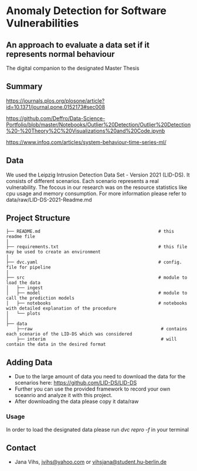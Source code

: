 # Anomaly Detection for Software Vulnerabilities 
## An approach to evaluate a data set if it represents normal behaviour

The digital companion to the designated Master Thesis


## Summary 

https://journals.plos.org/plosone/article?id=10.1371/journal.pone.0152173#sec008    

https://github.com/Deffro/Data-Science-Portfolio/blob/master/Notebooks/Outlier%20Detection/Outlier%20Detection%20-%20Theory%2C%20Visualizations%20and%20Code.ipynb


https://www.infoq.com/articles/system-behaviour-time-series-ml/

## Data 

We used the Leipzig Intrusion Detection Data Set - Version 2021 (LID-DS). It consists of different scenarios. Each scenario represents a real vulnerability. The focous in our research was on the resource statistics like cpu usage and memory consumption. For more information please refer to data/raw/LID-DS-2021-Readme.md 

## Project Structure

    ├── README.md                                             # this readme file
    │    
    ├── requirements.txt                                      # this file may be used to create an environment
    │
    ├── dvc.yaml                                              # config. file for pipeline
    │
    ├── src                                                   # module to load the data 
    │   ├── ingest
    │   ├── model                                             # module to call the prediction models
    │   ├── notebooks                                         # notebooks with detailed explanation of the procedure
    │   └── plots
    │
    ├── data
        ├──raw                                                 # contains each scenario of the LID-DS which was considered
        ├── interim                                            # will contain the data in the desired format


## Adding Data 

* Due to the large amount of data you need to download the data for the scenarios here: https://github.com/LID-DS/LID-DS
* Further you can use the provided framework to record your own sceanrio and analyze it with this project. 
* After downloading the  data please copy it data/raw

### Usage

In order to load the designated data please run *dvc repro -f* in your terminal

## Contact

* Jana Vihs, jvihs@yahoo.com or vihsjana@student.hu-berlin.de